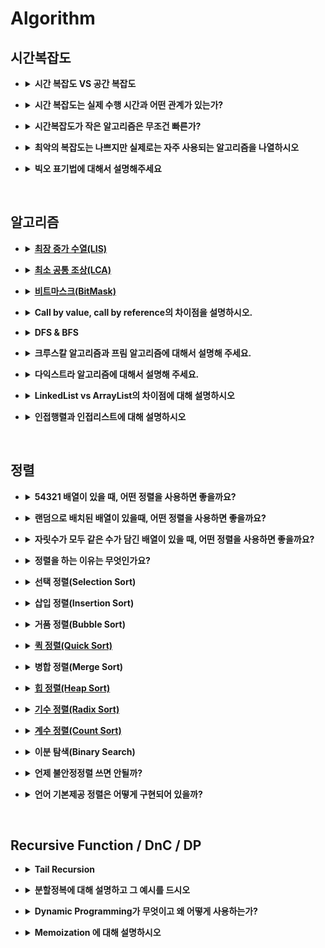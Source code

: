 # Algorithm


   <h2>시간복잡도</h2>
   <ul>
      <li>
         <details>
            <summary><strong>시간 복잡도 VS 공간 복잡도</strong></summary>
            <p><strong>시간 복잡도</strong> : 알고리즘을 수행하는데 연산이 몇번 이루어지는지</p>
            <p><strong>공간 복잡도</strong> : 알고리즘이 필요로하는 자원의 양</p>
         </details>
      </li>
   </ul>
   <ul>
      <li>
         <details>
            <summary><strong>시간 복잡도는 실제 수행 시간과 어떤 관계가 있는가?</strong></summary>
            <p>실제 수행 시간에 미치는 요소는 아주 많다. CPU의 클록 속도, 1클록에 수행할 수 있는 명령어 수, 프로그램의 메모리 접근 패턴, 운영체제와 컴파일러 버전 등..</p>
            <p>시간 복잡도는 반복문이 반복되는 횟수로 판단한다.</p>
         </details>
      </li>
   </ul>
   <ul>
      <li>
         <details>
            <summary><strong>시간복잡도가 작은 알고리즘은 무조건 빠른가?</strong></summary>
         </details>
      </li>
   </ul>
   <ul>
      <li>
         <details>
            <summary><strong>최악의 복잡도는 나쁘지만 실제로는 자주 사용되는 알고리즘을 나열하시오</strong></summary>
            <ol>
               <li>Quick Sort</li>
            </ol>
            <ol>
               <li>Hash</li>
            </ol>
         </details>
      </li>
   </ul>
   <ul>
      <li>
         <details>
            <summary><strong>빅오 표기법에 대해서 설명해주세요</strong></summary>
            <p>알고리즘의 효율성을 표기해주는 기법</p>
            <ul>
               <li>빅오(Big-O) : 최악의 경우</li>
            </ul>
            <ul>
               <li>빅오메가(big-Ω) : 최선의 경우</li>
            </ul>
            <ul>
               <li>빅세타(big-Θ) : 평균</li>
            </ul>
         </details>
      </li>
   </ul>
   <p></p>
   <br>
   <h2>알고리즘</h2>
   <ul>
      <li>
         <details>
            <summary><strong><a href="https://github.com/gyoogle/tech-interview-for-developer/blob/master/Algorithm/LIS%20(Longest%20Increasing%20Sequence).md">최장 증가 수열(LIS)</a></strong></summary>
         </details>
      </li>
   </ul>
   <ul>
      <li>
         <details>
            <summary><strong><a href="https://github.com/gyoogle/tech-interview-for-developer/blob/master/Algorithm/LCA(Lowest%20Common%20Ancestor).md">최소 공통 조상(LCA)</a></strong></summary>
         </details>
      </li>
   </ul>
   <ul>
      <li>
         <details>
            <summary><strong><a href="https://github.com/gyoogle/tech-interview-for-developer/blob/master/Algorithm/%EB%B9%84%ED%8A%B8%EB%A7%88%EC%8A%A4%ED%81%AC(BitMask).md">비트마스크(BitMask)</a></strong></summary>
         </details>
      </li>
   </ul>
   <ul>
      <li>
         <details>
            <summary><strong>Call by value, call by reference의 차이점을 설명하시오.</strong></summary>
            <p>Call by Value는 함수를 호출할때 값을 넘겨주고, Call by Reference는 변수의 레퍼런스를 전달합니다. Call by value는 함수 내에서 값이 변경되어도 원본 값은 변경되지 않지만, Call by Reference는 원본 값도 변경된다는 특징이 있습니다.</p>
         </details>
      </li>
   </ul>
   <ul>
      <li>
         <details>
            <summary><strong>DFS &amp; BFS</strong></summary>
            <p><strong>DFS</strong></p>
            <ul>
               <li>다음 브랜치로 넘어가기 전에 해당 브랜치를 모두 탐색</li>
            </ul>
            <ul>
               <li>스택/재귀함수</li>
            </ul>
            <ul>
               <li>모든 경로를 방문해야할 경우</li>
            </ul>
            <ul>
               <li>시간 복잡도 : 인접행렬 O(V^2), 인접리스트 O(V+E)</li>
            </ul>
            <p><strong>BFS</strong></p>
            <ul>
               <li>인접한 노드부터 먼저 탐색</li>
            </ul>
            <ul>
               <li>큐</li>
            </ul>
            <ul>
               <li>최소 비용 구하기</li>
            </ul>
            <ul>
               <li>시간 복잡도 : 인접행렬 O(V^2), 인접리스트 O(V+E)</li>
            </ul>
         </details>
      </li>
   </ul>
   <ul>
      <li>
         <details>
            <summary><strong>크루스칼 알고리즘과 프림 알고리즘에 대해서 설명해 주세요.</strong></summary>
            <p><strong>크루스칼 알고리즘</strong></p>
            <ul>
               <li>간선 위주의 알고리즘</li>
            </ul>
            <ul>
               <li>정점 개수에 비해 간선이 적은 경우 사용</li>
            </ul>
            <ul>
               <li>시간 복잡도 : O(E logE)</li>
            </ul>
            <pre><code>1. 간선 오름차순 연결
2. 가중치 가장 작은거 선택
3. 사이클이면 무시하고 지나침
4. 2~3 반복</code></pre>
            <p><strong>프림 알고리즘</strong></p>
            <ul>
               <li>정점 위주의 알고리즘</li>
            </ul>
            <ul>
               <li>간선 개수에 비해 정점 개수가 적은 경우 사용</li>
            </ul>
            <ul>
               <li>시간 복잡도 : O(E logV)</li>
            </ul>
            <pre><code>1. 정점 선택
2. 정점에서 연결된 간선 중 가장 가중치 작은거 선택
3. 반대편이 이미 추가된 정점이면 무시
4. 2~3반복</code></pre>
         </details>
      </li>
   </ul>
   <ul>
      <li>
         <details>
            <summary><strong>다익스트라 알고리즘에 대해서 설명해 주세요.</strong></summary>
            <p>그래프의 최단거리를 찾기 위한 알고리즘</p>
            <p>현재까지의 최단거리를 계속 갱신</p>
         </details>
      </li>
   </ul>
   <ul>
      <li>
         <details>
            <summary><strong>LinkedList vs ArrayList의 차이점에 대해 설명하시오</strong></summary>
            <p><strong>ArrayList</strong></p>
            <ul>
               <li>데이터들이 순서대로 늘어선 배열의 형식</li>
            </ul>
            <ul>
               <li>Random access 가능하므로 검색 빠름</li>
            </ul>
            <ul>
               <li>삽입/삭제 느림</li>
            </ul>
            <p><strong>LinkedList</strong></p>
            <ul>
               <li>자료의 주소값으로 연결된 형식</li>
            </ul>
            <ul>
               <li>검색 느림</li>
            </ul>
            <ul>
               <li>삽입/삭제 빠름</li>
            </ul>
         </details>
      </li>
   </ul>
   <ul>
      <li>
         <details>
            <summary><strong>인접행렬과 인접리스트에 대해 설명하시오</strong></summary>
            <p><strong>인접행렬</strong></p>
            <ul>
               <li>이차원 배열로 표현</li>
            </ul>
            <ul>
               <li>O(V^2)</li>
            </ul>
            <ul>
               <li>두 정점 연결되어있는지 여부 → O(1)</li>
            </ul>
            <ul>
               <li>모든 노드 방문시 O(V)</li>
            </ul>
            <ul>
               <li>간선이 적다면 인접리스트 사용</li>
            </ul>
            <p><strong>인접리스트</strong></p>
            <ul>
               <li>리스트로 표현</li>
            </ul>
            <ul>
               <li>O(V+E)</li>
            </ul>
            <ul>
               <li>탐색 시 간선 개수만큼만 방문</li>
            </ul>
            <ul>
               <li>두 정점 연결되어있는지 확인 → 정점에 연결된 노드 다 방문 O(V)</li>
            </ul>
         </details>
      </li>
   </ul>
   <p></p>
   <br>
   <h2>정렬</h2>
   <figure/></a></figure>
   <ul>
      <li>
         <details>
            <summary><strong>54321 배열이 있을 때, 어떤 정렬을 사용하면 좋을까요?</strong></summary>
         </details>
      </li>
   </ul>
   <ul>
      <li>
         <details>
            <summary><strong>랜덤으로 배치된 배열이 있을때, 어떤 정렬을 사용하면 좋을까요?</strong></summary>
         </details>
      </li>
   </ul>
   <ul>
      <li>
         <details>
            <summary><strong>자릿수가 모두 같은 수가 담긴 배열이 있을 때, 어떤 정렬을 사용하면 좋을까요?</strong></summary>
         </details>
      </li>
   </ul>
   <ul>
      <li>
         <details>
            <summary><strong>정렬을 하는 이유는 무엇인가요?</strong></summary>
            <p>데이터를 탐색하기 위해</p>
            <p>만약 정렬이 되어있다면 이진탐색을 할 수 있음</p>
         </details>
      </li>
   </ul>
   <ul>
      <li>
         <details>
            <summary><strong>선택 정렬(Selection Sort)</strong></summary>
            <ul>
               <li>앞에서부터 차근차근 비교하며 정렬하는 방법</li>
            </ul>
            <ul>
               <li>불안정 정렬, 제자리 정렬</li>
            </ul>
            <ul>
               <li>시간복잡도 O(N^2)</li>
            </ul>
         </details>
      </li>
   </ul>
   <ul>
      <li>
         <details>
            <summary><strong>삽입 정렬(Insertion Sort)</strong></summary>
            <ul>
               <li>원소가 삽입될 자리를 찾아나가는 정렬 방식</li>
            </ul>
            <ul>
               <li>안정 정렬, 제자리 정렬</li>
            </ul>
            <ul>
               <li>최선의 경우 O(N), 평균/최악의 경우 O(N^2)</li>
            </ul>
         </details>
      </li>
   </ul>
   <ul>
      <li>
         <details>
            <summary><strong>거품 정렬(Bubble Sort)</strong></summary>
            <ul>
               <li>인접한 두 원소를 비교하며 정렬하는 방식</li>
            </ul>
            <ul>
               <li>시간복잡도 O(N^2)</li>
            </ul>
            <ul>
               <li>안정정렬, 제자리정렬</li>
            </ul>
         </details>
      </li>
   </ul>
   <ul>
      <li>
         <details>
            <summary><strong><a href="https://github.com/gyoogle/tech-interview-for-developer/blob/master/Algorithm/QuickSort.md">퀵 정렬(Quick Sort)</a></strong></summary>
         </details>
      </li>
   </ul>
   <ul>
      <li>
         <details>
            <summary><strong>병합 정렬(Merge Sort)</span></strong></summary>
            <ul>
               <li>분할정복을 이용한 방식</li>
            </ul>
            <ul>
               <li>데이터를 분할하여 분할된 여러개의 부분집합을 하나의 정렬된 집합으로 병합하여 진행</li>
            </ul>
            <ul>
               <li>안정정렬</li>
            </ul>
            <ul>
               <li>
                  시간 복잡도
                  <ul>
                     <li>분할 : n개 원소를 두개로 분할 → O(logN)</li>
                  </ul>
                  <ul>
                     <li>병합 : 최대 n번의 비교연산 → O(N)</li>
                  </ul>
                  <ul>
                     <li>총 시간복잡도 = O(NlogN)</li>
                  </ul>
               </li>
            </ul>
            <ul>
               <li>
                  공간 복잡도 : n개에 데이터에 대해 정렬된 데이터를 저장할 추가적인 공간 필요
                  <figure id="0f714e49-aaf1-4db6-bf58-6377f98522e5">
                     <a href="https://github.com/gyoogle/tech-interview-for-developer/blob/master/Algorithm/MergeSort.md" class="bookmark source">
                        <div class="bookmark-info">
                           <div class="bookmark-text">
                              <div class="bookmark-title">gyoogle/tech-interview-for-developer</div>
                              <div class="bookmark-description">머지 소트(Merge Sort) 합병 정렬이라고도 부르며, 분할 정복 방법을 통해 구현 큰 문제를 작은 문제 단위로 쪼개면서 해결해나가는 방식 빠른 정렬로 분류되며, 퀵소트와 함께 많이 언급되는 정렬 방식이다.</div>
                           </div>
                           <div class="bookmark-href"><img src="https://github.com/favicon.ico" class="icon bookmark-icon"/>https://github.com/gyoogle/tech-interview-for-developer/blob/master/Algorithm/MergeSort.md</div>
                        </div>
                     </a>
                  </figure>
               </li>
            </ul>
         </details>
      </li>
   </ul>
   <ul>
      <li>
         <details>
            <summary><strong><a href="https://github.com/gyoogle/tech-interview-for-developer/blob/master/Algorithm/HeapSort.md">힙 정렬(Heap Sort)</a></strong></summary>
         </details>
      </li>
   </ul>
   <ul>
      <li>
         <details>
            <summary><strong><a href="https://github.com/gyoogle/tech-interview-for-developer/blob/master/Algorithm/Sort_Radix.md">기수 정렬(Radix Sort)</a></strong></summary>
         </details>
      </li>
   </ul>
   <ul>
      <li>
         <details>
            <summary><strong><a href="https://github.com/gyoogle/tech-interview-for-developer/blob/master/Algorithm/Sort_Counting.md">계수 정렬(Count Sort)</a></strong></summary>
         </details>
      </li>
   </ul>
   <ul>
      <li>
         <details>
            <summary><strong>이분 탐색(Binary Search)</strong></summary>
            <p>탐색 범위를 두 부분으로 나누며 탐색함</p>
            <ul>
               <li>전체 탐색 O(N)</li>
            </ul>
            <ul>
               <li>이분 탐색 O(logN)</li>
            </ul>
         </details>
      </li>
   </ul>
   <ul>
      <li>
         <details>
            <summary><strong>언제 불안정정렬 쓰면 안될까?</strong></summary>
            <p>기존의 정렬은 유지해야할때</p>
            <p>A,B 쌍인데 B는 이미 정렬상태로 입력됨. 안정정렬쓰면 좋지만 불안정정렬쓰면 기존의 정렬 깨짐</p>
         </details>
      </li>
   </ul>
   <ul>
      <li>
         <details>
            <summary><strong>언어 기본제공 정렬은 어떻게 구현되어 있을까?</strong></summary>
         </details>
      </li>
   </ul>
   <p></p>
   <p></p>
   <br>
   <h2>Recursive Function / DnC / DP</h2>
   <ul>
      <li>
         <details>
            <summary><strong>Tail Recursion</strong></summary>
         </details>
      </li>
   </ul>
   <ul>
      <li>
         <details>
            <summary><strong>분할정복에 대해 설명하고 그 예시를 드시오</strong></summary>
            <p>큰 문제를 작은 문제로 나눠서 작은 문제를 해결해 합치면서 해를 구하는 것</p>
            <ol>
               <li>Merge Sort / Quick Sort</li>
            </ol>
            <ol>
               <li>이분 탐색</li>
            </ol>
         </details>
      </li>
   </ul>
   <ul>
      <li>
         <details>
            <summary><strong>Dynamic Programming가 무엇이고 왜 어떻게 사용하는가?</strong></summary>
            <ul>
               <li>복잡한 문제를 간단한 여러개로 나누어 푸는 것</li>
            </ul>
            <ul>
               <li>한 가지 문제에 대해 한 번만 품</li>
            </ul>
            <ul>
               <li>같은 문제는 항상 정답이 같다</li>
            </ul>
         </details>
      </li>
   </ul>
   <ul>
      <li>
         <details>
            <summary><strong>Memoization 에 대해 설명하시오</strong></summary>
            <p>한 번 계산한 것은 저장해두고 재활용함</p>
         </details>
      </li>
   </ul>
   <p></p>
